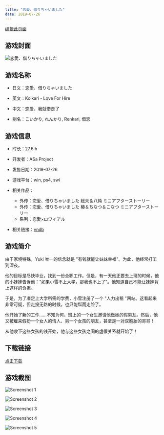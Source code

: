 ```yaml
---
title: "恋愛、借りちゃいました"
date: 2019-07-26
---
```

[编辑此页面](https://github.com/ACG-3/ADV3-source/blob/main/source/_posts/%E6%81%8B%E6%84%9B%E3%80%81%E5%80%9F%E3%82%8A%E3%81%A1%E3%82%83%E3%81%84%E3%81%BE%E3%81%97%E3%81%9F.md)

## 游戏封面

![恋愛、借りちゃいました](https%3A//pan.timero.xyz/onedrive/img_lib_001/%E6%81%8B%E6%84%9B%E3%80%81%E5%80%9F%E3%82%8A%E3%81%A1%E3%82%83%E3%81%84%E3%81%BE%E3%81%97%E3%81%9F_cover.avif)


## 游戏名称

- 日文：恋愛、借りちゃいました
- 英文：Koikari - Love For Hire
- 中文：恋爱，我就借走了

- 别名：こいかり, れんかり, Renkari, 借恋


## 游戏信息

- 时长：27.6 h
- 开发者：ASa Project
- 发售日期：2019-07-26
- 游戏平台：win, ps4, swi
- 相关作品：
   - 外传：恋愛、借りちゃいました 絵未＆八純 ミニアフターストーリー
   - 外传：恋愛、借りちゃいました 椿＆ちなつ＆こなつ ミニアフターストーリー
   - 系列：恋愛×ロワイアル

- 相关链接：[vndb](https://vndb.org/v25366)


## 游戏简介

由于家境特殊，Yuki 唯一的信念就是 "有钱就能让妹妹幸福"。为此，他经常打工到深夜。

他的目标是尽快毕业，找到一份全职工作。但是，有一天他正要去上班的时候，他的小妹妹告诉他："如果小雪不上大学，那我也不上了"。他知道自己不能让妹妹背上这样的负担。

于是，为了凑足上大学所需的学费，小雪注册了一个 "人力出租 "网站。这看起来非常可疑，但走投无路的时候，也只能铤而走险了。

他开始了新的工作......不知为何，班上的一个女生邀请他做她的假男友。然后，他又被雇来假扮一个女人的情人、另一个女孩的朋友，甚至是一对双胞胎的哥哥！

从他收下这些女孩的钱开始，他与这些女孩之间的虚假关系就开始了！




## 下载链接

[点击下载](https://pan.timero.xyz/onedrive/adv_lib_001/%E6%81%8B%E6%84%9B%E3%80%81%E5%80%9F%E3%82%8A%E3%81%A1%E3%82%83%E3%81%84%E3%81%BE%E3%81%97%E3%81%9F)


## 游戏截图


![Screenshot 1](https%3A//pan.timero.xyz/onedrive/img_lib_001/%E6%81%8B%E6%84%9B%E3%80%81%E5%80%9F%E3%82%8A%E3%81%A1%E3%82%83%E3%81%84%E3%81%BE%E3%81%97%E3%81%9F_Screenshot_1.avif)

![Screenshot 2](https%3A//pan.timero.xyz/onedrive/img_lib_001/%E6%81%8B%E6%84%9B%E3%80%81%E5%80%9F%E3%82%8A%E3%81%A1%E3%82%83%E3%81%84%E3%81%BE%E3%81%97%E3%81%9F_Screenshot_2.avif)

![Screenshot 3](https%3A//pan.timero.xyz/onedrive/img_lib_001/%E6%81%8B%E6%84%9B%E3%80%81%E5%80%9F%E3%82%8A%E3%81%A1%E3%82%83%E3%81%84%E3%81%BE%E3%81%97%E3%81%9F_Screenshot_3.avif)

![Screenshot 4](https%3A//pan.timero.xyz/onedrive/img_lib_001/%E6%81%8B%E6%84%9B%E3%80%81%E5%80%9F%E3%82%8A%E3%81%A1%E3%82%83%E3%81%84%E3%81%BE%E3%81%97%E3%81%9F_Screenshot_4.avif)

![Screenshot 5](https%3A//pan.timero.xyz/onedrive/img_lib_001/%E6%81%8B%E6%84%9B%E3%80%81%E5%80%9F%E3%82%8A%E3%81%A1%E3%82%83%E3%81%84%E3%81%BE%E3%81%97%E3%81%9F_Screenshot_5.avif)

